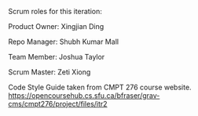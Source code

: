 Scrum roles for this iteration:

Product Owner: Xingjian Ding

Repo Manager:	Shubh Kumar Mall

Team Member: Joshua Taylor

Scrum Master: Zeti Xiong

Code Style Guide taken from CMPT 276 course website.
https://opencoursehub.cs.sfu.ca/bfraser/grav-cms/cmpt276/project/files/itr2
